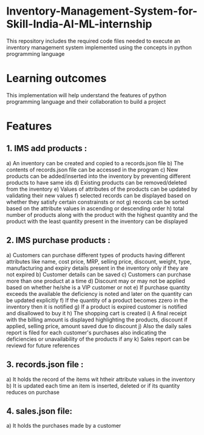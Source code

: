 # Inventory-Management-System-for-Skill-India-AI-ML-internship
This repository includes the required code files needed to execute an inventory management system implemented using the concepts in python programming language

# Learning outcomes
This implementation will help understand the features of python programming language and their collaboration to build a project

# Features

## 1. IMS add products :
a) An inventory can be created and copied to a records.json file
b) The contents of records.json file can be accessed in the program
c) New products can be added/inserted into the inventory by preventing different products to have same ids
d) Existing products can be removed/deleted from the inventory
e) Values of attributes of the products can be updated by validating their new values
f) selected records can be displayed based on whether they satisfy certain constrainsts or not
g) records can be sorted based on the attribute values in ascending or descending order
h) total number of products along with the product with the highest quantity and the product with the least quantity present in the inventory can be displayed

## 2. IMS purchase products :
a) Customers can purchase different types of products having different attributes like name, cost price, MRP, selling price, discount, weight, type, manufacturing and expiry details present in the inventory only if they are not expired
b) Customer details can be saved
c) Customers can purchase more than one product at a time
d) Discount may or may not be applied based on whether he/she is a VIP customer or not
e) If purchase quantity exceeds the available the deficiency is noted and later on the quantity can be updated explicitly
f) If the quantity of a product becomes zzero in the inventory then it is notified
g) If a product is expired customer is notified and disallowed to buy it
h) The shopping cart is created
i) A final receipt with the billing amount is displayed highlighting the products, discount if applied, selling price, amount saved due to discount
j) Also the daily sales report is filed for each customer's purchases also indicating the deficiencies or unavailability of the products if any
k) Sales report can be reviewd for future references

## 3. records.json file :
a) It holds the record of the items wit htheir attribute values in the inventory
b) It is updated each time an item is inserted, deleted or if its quantity reduces on purchase

## 4. sales.json file:
a) It holds the purchases made by a customer
